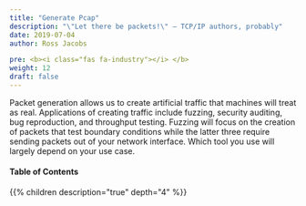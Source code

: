 ```yaml
---
title: "Generate Pcap"
description: "\"Let there be packets!\" – TCP/IP authors, probably"
date: 2019-07-04
author: Ross Jacobs

pre: <b><i class="fas fa-industry"></i> </b>
weight: 12
draft: false
---
```


Packet generation allows us to create artificial traffic that machines will treat as real.
Applications of creating traffic include fuzzing, security auditing, bug reproduction, and throughput testing.
Fuzzing will focus on the creation of packets that test boundary conditions while the latter three require
sending packets out of your network interface. Which tool you use will largely depend on your use case.

#### Table of Contents

{{% children description="true" depth="4" %}}
